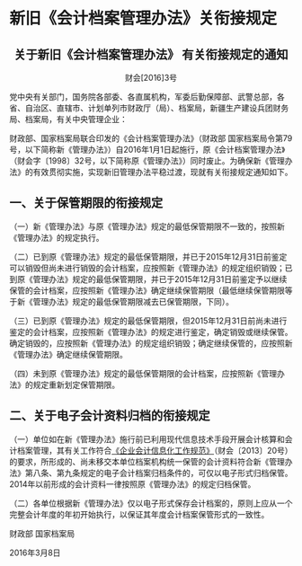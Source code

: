 # 新旧《会计档案管理办法》关衔接规定

<center><h2>关于新旧《会计档案管理办法》 有关衔接规定的通知</h2></center>

<center>财会[2016]3号</center>

 

党中央有关部门，国务院各部委、各直属机构，军委后勤保障部、武警总部，各省、自治区、直辖市、计划单列市财政厅（局）、档案局，新疆生产建设兵团财务局、档案局，有关中央管理企业：

财政部、国家档案局联合印发的《会计档案管理办法》（财政部 国家档案局令第79号，以下简称新《管理办法》）自2016年1月1日起施行，原《会计档案管理办法》（财会字〔1998〕32号，以下简称原《管理办法》）同时废止。为确保新《管理办法》的有效贯彻实施，实现新旧管理办法平稳过渡，现就有关衔接规定通知如下。

## 一、关于保管期限的衔接规定

（一）新《管理办法》与原《管理办法》规定的最低保管期限不一致的，按照新《管理办法》的规定执行。

（二）已到原《管理办法》规定的最低保管期限，并已于2015年12月31日前鉴定可以销毁但尚未进行销毁的会计档案，应按照新《管理办法》的规定组织销毁；已到原《管理办法》规定的最低保管期限，并已于2015年12月31日前鉴定予以继续保管的会计档案，应按照新《管理办法》确定继续保管期限（最低继续保管期限等于新《管理办法》规定的最低保管期限减去已保管期限，下同）。

（三）已到原《管理办法》规定的最低保管期限，但2015年12月31日前尚未进行鉴定的会计档案，应按照新《管理办法》的规定进行鉴定，确定销毁或继续保管。确定销毁的，应按照新《管理办法》的规定组织销毁；确定继续保管的，应按照新《管理办法》确定继续保管期限。

（四）未到原《管理办法》规定的最低保管期限的会计档案，应按照新《管理办法》的规定重新划定保管期限。

## 二、关于电子会计资料归档的衔接规定

（一）单位如在新《管理办法》施行前已利用现代信息技术手段开展会计核算和会计档案管理，其有关工作符合[《企业会计信息化工作规范》](../qt/x01.md)（财会〔2013〕20号）的要求，所形成的、尚未移交本单位档案机构统一保管的会计资料符合新《管理办法》第八条、第九条规定的电子会计档案归档条件的，可仅以电子形式归档保管。2014年以前形成的会计资料一律按照原《管理办法》的规定归档保管。

（二）各单位根据新《管理办法》仅以电子形式保存会计档案的，原则上应从一个完整会计年度的年初开始执行，以保证其年度会计档案保管形式的一致性。

财政部 国家档案局

2016年3月8日